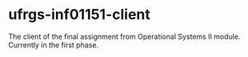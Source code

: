 # ufrgs-inf01151-client
The client of the final assignment from Operational Systems II module. Currently in the first phase.
